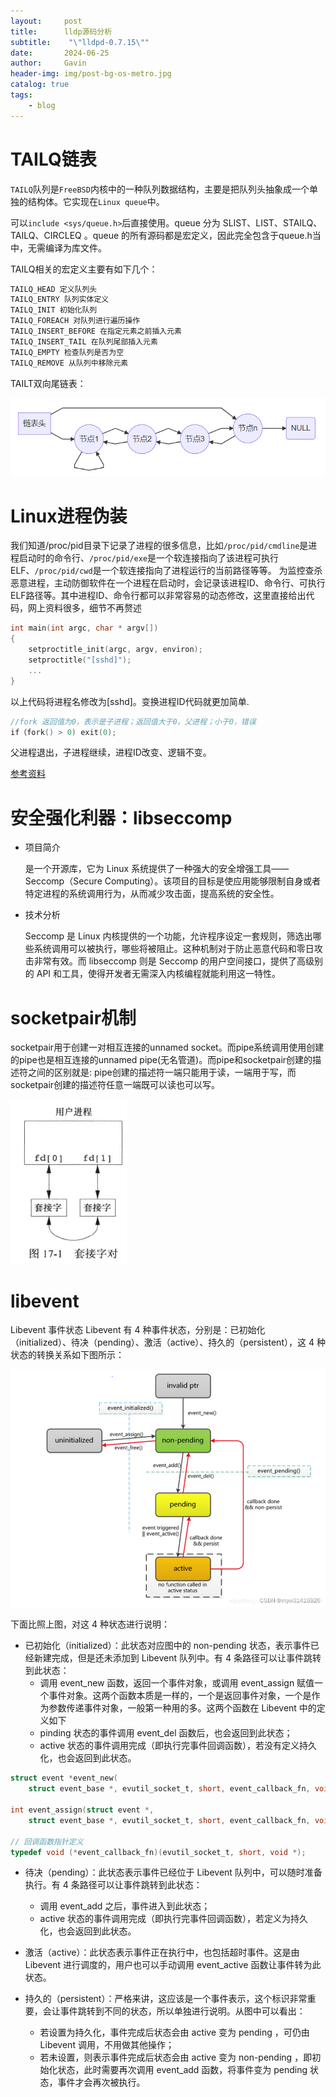 ```yaml
---
layout:     post
title:      lldp源码分析
subtitle:    "\"lldpd-0.7.15\""
date:       2024-06-25
author:     Gavin
header-img: img/post-bg-os-metro.jpg
catalog: true
tags:
    - blog
---
```




# TAILQ链表

`TAILQ`队列是`FreeBSD`内核中的一种队列数据结构，主要是把队列头抽象成一个单独的结构体。它实现在`Linux queue`中。

可以`include <sys/queue.h>`后直接使用。queue 分为 SLIST、LIST、STAILQ、TAILQ、CIRCLEQ 。queue 的所有源码都是宏定义，因此完全包含于queue.h当中，无需编译为库文件。

TAILQ相关的宏定义主要有如下几个：

```c
TAILQ_HEAD 定义队列头
TAILQ_ENTRY 队列实体定义
TAILQ_INIT 初始化队列
TAILQ_FOREACH 对队列进行遍历操作
TAILQ_INSERT_BEFORE 在指定元素之前插入元素
TAILQ_INSERT_TAIL 在队列尾部插入元素
TAILQ_EMPTY 检查队列是否为空
TAILQ_REMOVE 从队列中移除元素
```

TAILT双向尾链表：

![](/img/1876680-20210304194106251-2121589504.png)

# Linux进程伪装

我们知道/proc/pid目录下记录了进程的很多信息，比如`/proc/pid/cmdline`是进程启动时的命令行、`/proc/pid/exe`是一个软连接指向了该进程可执行ELF、`/proc/pid/cwd`是一个软连接指向了进程运行的当前路径等等。
为监控查杀恶意进程，主动防御软件在一个进程在启动时，会记录该进程ID、命令行、可执行ELF路径等。其中进程ID、命令行都可以非常容易的动态修改，这里直接给出代码，网上资料很多，细节不再赘述

```c
int main(int argc, char * argv[])
{
    setproctitle_init(argc, argv, environ);
    setproctitle("[sshd]");
    ...
}
```

以上代码将进程名修改为[sshd]。变换进程ID代码就更加简单.

```c
//fork 返回值为0，表示是子进程；返回值大于0，父进程；小于0，错误
if（fork() > 0) exit(0);
```

父进程退出，子进程继续，进程ID改变、逻辑不变。

[参考资料](https://xz.aliyun.com/t/10235?time__1311=Cqjx2DcDBA0QGQD%2FD0e%3DwyjGYND%3D%3DKDg7oD)

#  安全强化利器：libseccomp

- 项目简介

  是一个开源库，它为 Linux 系统提供了一种强大的安全增强工具——Seccomp（Secure Computing）。该项目的目标是使应用能够限制自身或者特定进程的系统调用行为，从而减少攻击面，提高系统的安全性。

- 技术分析

  Seccomp 是 Linux 内核提供的一个功能，允许程序设定一套规则，筛选出哪些系统调用可以被执行，哪些将被阻止。这种机制对于防止恶意代码和零日攻击非常有效。而 libseccomp 则是 Seccomp 的用户空间接口，提供了高级别的 API 和工具，使得开发者无需深入内核编程就能利用这一特性。

# socketpair机制

socketpair用于创建一对相互连接的unnamed socket。而pipe系统调用使用创建的pipe也是相互连接的unnamed pipe(无名管道)。而pipe和socketpair创建的描述符之间的区别就是:  pipe创建的描述符一端只能用于读，一端用于写，而socketpair创建的描述符任意一端既可以读也可以写。

![](/img/5dae2c5f3b230600fd4ec005fcfe2fa8.png)

# libevent

Libevent 事件状态
Libevent 有 4 种事件状态，分别是：已初始化（initialized）、待决（pending）、激活（active）、持久的（persistent），这 4 种状态的转换关系如下图所示：

![在这里插入图片描述](/img/074093f06db041de9e4aa28be8e205cd.png)

下面比照上图，对这 4 种状态进行说明：

- 已初始化（initialized）：此状态对应图中的 non-pending 状态，表示事件已经新建完成，但是还未添加到 Libevent 队列中。有 4 条路径可以让事件跳转到此状态：
  - 调用 event_new 函数，返回一个事件对象，或调用 event_assign 赋值一个事件对象。这两个函数本质是一样的，一个是返回事件对象，一个是作为参数传递事件对象，一般第一种用的多。这两个函数在 Libevent 中的定义如下
  - pinding 状态的事件调用 event_del 函数后，也会返回到此状态；
  - active 状态的事件调用完成（即执行完事件回调函数），若没有定义持久化，也会返回到此状态。

```c
struct event *event_new(
    struct event_base *, evutil_socket_t, short, event_callback_fn, void *);

int event_assign(struct event *, 
    struct event_base *, evutil_socket_t, short, event_callback_fn, void *);

// 回调函数指针定义
typedef void (*event_callback_fn)(evutil_socket_t, short, void *);
```

- 待决（pending）：此状态表示事件已经位于 Libevent 队列中，可以随时准备执行。有 4 条路径可以让事件跳转到此状态：
  - 调用 event_add 之后，事件进入到此状态；
  - active 状态的事件调用完成（即执行完事件回调函数），若定义为持久化，也会返回到此状态。

- 激活（active）：此状态表示事件正在执行中，也包括超时事件。这是由 Libevent 进行调度的，用户也可以手动调用 event_active 函数让事件转为此状态。

- 持久的（persistent）：严格来讲，这应该是一个事件表示，这个标识非常重要，会让事件跳转到不同的状态，所以单独进行说明。从图中可以看出：
  - 若设置为持久化，事件完成后状态会由 active 变为 pending ，可仍由 Libevent 调用，不用做其他操作；
  - 若未设置，则表示事件完成后状态会由 active 变为 non-pending ，即初始化状态，此时需要再次调用 event_add 函数，将事件变为 pending 状态，事件才会再次被执行。
